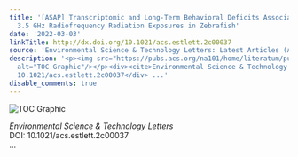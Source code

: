 ```yaml
---
title: '[ASAP] Transcriptomic and Long-Term Behavioral Deficits Associated with Developmental
  3.5 GHz Radiofrequency Radiation Exposures in Zebrafish'
date: '2022-03-03'
linkTitle: http://dx.doi.org/10.1021/acs.estlett.2c00037
source: 'Environmental Science & Technology Letters: Latest Articles (ACS Publications)'
description: '<p><img src="https://pubs.acs.org/na101/home/literatum/publisher/achs/journals/content/estlcu/0/estlcu.ahead-of-print/acs.estlett.2c00037/20220303/images/medium/ez2c00037_0004.gif"
  alt="TOC Graphic"/></p><div><cite>Environmental Science & Technology Letters</cite></div><div>DOI:
  10.1021/acs.estlett.2c00037</div> ...'
disable_comments: true
---
```

<p><img src="https://pubs.acs.org/na101/home/literatum/publisher/achs/journals/content/estlcu/0/estlcu.ahead-of-print/acs.estlett.2c00037/20220303/images/medium/ez2c00037_0004.gif" alt="TOC Graphic"/></p><div><cite>Environmental Science & Technology Letters</cite></div><div>DOI: 10.1021/acs.estlett.2c00037</div> ...